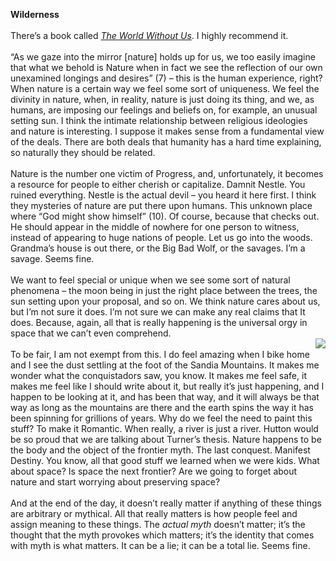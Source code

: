 <b>Wilderness</b><br><br>
There’s a book called [<i>The World Without Us</i>](http://www.worldwithoutus.com/index2.html). I highly recommend it. <br><br>
“As we gaze into the mirror [nature] holds up for us, we too easily imagine that what we behold is Nature when in fact we see the 
reflection of our own unexamined longings and desires” (7) – this is the human experience, right? When nature is a certain way we feel some sort of uniqueness. We feel the divinity in nature, when, in reality, nature is just doing its thing, and we, as humans, are imposing our feelings and beliefs on, for example, an unusual setting sun. I think the intimate relationship between religious ideologies and nature is interesting. I suppose it makes sense from a fundamental view of the deals. There are both deals that humanity has a hard time explaining, so naturally they should be related.<br><br>
Nature is the number one victim of Progress, and, unfortunately, it becomes a resource for people to either cherish or capitalize. Damnit Nestle. You ruined everything. Nestle is the actual devil – you heard it here first. I think they mysteries of nature are put there upon humans. This unknown place where “God might show himself” (10). Of course, because that checks out. He should appear in the middle of nowhere for one person to witness, instead of appearing to huge nations of people. Let us go into the woods. Grandma’s house is out there, or the Big Bad Wolf, or the savages. I’m a savage. Seems fine.<br><br>
We want to feel special or unique when we see some sort of natural phenomena – the moon being in just the right place between the trees, the sun setting upon your proposal, and so on. We think nature cares about us, but I’m not sure it does. I’m not sure we can make any real claims that It does. Because, again, all that is really happening is the universal orgy in space that we can’t even comprehend.<br><img align="right" src="http://www.ourladyofthesandias.org/_/rsrc/1318083494885/the-sandia-mountains/sandias.png"><br>
To be fair, I am not exempt from this. I do feel amazing when I bike home and I see the dust settling at the foot of the Sandia Mountains. 
It makes me wonder what the conquistadors saw, you know. It makes me feel safe, it makes me feel like I should write about it, but really it’s just happening, and I happen to be looking at it, and has been that way, and it will always be that way as long as the mountains are there and the earth spins the way it has been spinning for grillions of years. Why do we feel the need to paint this stuff? To make it Romantic. When really, a river is just a river. Hutton would be so proud that we are talking about Turner’s thesis. Nature happens to be the body and the object of the frontier myth. The last conquest. Manifest Destiny. You know, all that good stuff we learned when we were kids. What about space? Is space the next frontier? Are we going to forget about nature and start worrying about preserving space?<br><br>
And at the end of the day, it doesn’t really matter if anything of these things are arbitrary or mythical. All that really matters is how people feel and assign meaning to these things. The <i>actual myth</i> doesn’t matter; it’s the thought that the myth provokes which matters; it’s the identity that comes with myth is what matters. It can be a lie; it can be a total lie. Seems fine. 

